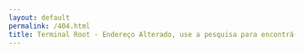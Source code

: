 ```yaml
---
layout: default
permalink: /404.html
title: Terminal Root - Endereço Alterado, use a pesquisa para encontrá-lo!
---
```

<script>
var url = window.location.href;
if(url.match(/lpi/)){
  window.location = "http://www.terminalroot.com.br/blog-linux";
}else if(url.match(/quiz/)){
	window.location = "http://www.terminalroot.com.br/blog-linux";
}else if(url.match(/parceiros/)){
	window.location = "http://www.terminalroot.com.br#parceiros";
}else{
	window.location = "http://www.terminalroot.com.br/";
}
</script>
